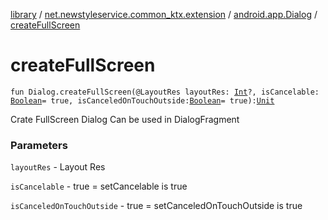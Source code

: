 [library](../../index.md) / [net.newstyleservice.common_ktx.extension](../index.md) / [android.app.Dialog](index.md) / [createFullScreen](./create-full-screen.md)

# createFullScreen

`fun Dialog.createFullScreen(@LayoutRes layoutRes: `[`Int`](https://kotlinlang.org/api/latest/jvm/stdlib/kotlin/-int/index.html)`?, isCancelable: `[`Boolean`](https://kotlinlang.org/api/latest/jvm/stdlib/kotlin/-boolean/index.html)` = true, isCanceledOnTouchOutside: `[`Boolean`](https://kotlinlang.org/api/latest/jvm/stdlib/kotlin/-boolean/index.html)` = true): `[`Unit`](https://kotlinlang.org/api/latest/jvm/stdlib/kotlin/-unit/index.html)

Crate FullScreen Dialog
Can be used in DialogFragment

### Parameters

`layoutRes` - Layout Res

`isCancelable` - true = setCancelable is true

`isCanceledOnTouchOutside` - true = setCanceledOnTouchOutside is true